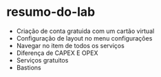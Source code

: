 # resumo-do-lab

- Criação de conta gratuida com um cartão virtual
- Configuração de layout no menu configurações
- Navegar no item de todos os serviços
- Diferença de CAPEX E OPEX
- Serviços gratuitos
- Bastions     

